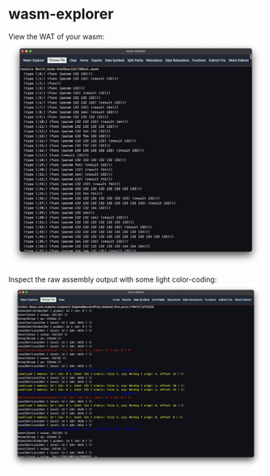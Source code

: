 # wasm-explorer

View the WAT of your wasm:
![demo.png](/assets/demo.png)

Inspect the raw assembly output with some light color-coding:
![detail.png](/assets/detail.png)

